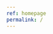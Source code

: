 ```yaml
---
ref: homepage
permalink: /
---
```


<html>
<head>
    <meta charset="utf-8">
    <title>Eutopian - Osservatorio europeo sull'innovazione democratica</title>
</head>
<body>
<script>
    var lang = navigator.language || navigator.userLanguage;
    if (lang.indexOf('it') == 0)
        window.location = '/it/';
    else
        window.location = '/en/';
</script>
</body>
</html>
